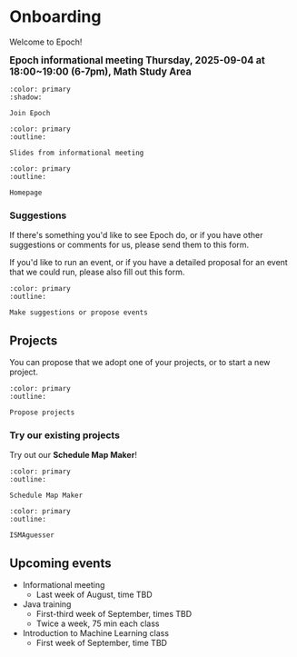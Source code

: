 # Onboarding

Welcome to Epoch!

**<big>Epoch informational meeting Thursday, 2025-09-04 at 18:00~19:00 (6-7pm), Math Study Area</big>**

```{button-link} https://docs.google.com/forms/d/e/1FAIpQLSdx-3ZqcHA0Akecc0y_QqWVt3VPZDwc-OdOcQOfOY4iGI-2EQ/viewform?usp=header
:color: primary
:shadow:

Join Epoch
```

```{button-link} https://docs.google.com/presentation/d/1RqMEhkxsDzDmtwKoye7Ctqz_rI9TL3LcT3NyecBDHOM/edit
:color: primary
:outline:

Slides from informational meeting
```

```{button-link} ../index
:color: primary
:outline:

Homepage
```

### Suggestions

If there's something you'd like to see Epoch do, or if you have other suggestions or comments for us, please send them to this form.

If you'd like to run an event, or if you have a detailed proposal for an event that we could run, please also fill out this form.

```{button-link} https://docs.google.com/forms/d/e/1FAIpQLSf57nbvf1KJa_ngef3NMpTkUGn_q84kVqxn9g02mjPvsklC4Q/viewform?usp=header
:color: primary
:outline:

Make suggestions or propose events
```

## Projects

You can propose that we adopt one of your projects, or to start a new project.

```{button-link} https://docs.google.com/forms/d/e/1FAIpQLSfw4djzGneP3urfUKfDWPJURLZuI5sGWrqrwk2ToMd9r9HVWA/viewform?usp=header
:color: primary
:outline:

Propose projects
```

### Try our existing projects

Try out our **Schedule Map Maker**!

```{button-link} https://schedule-map-maker.epochml.org/
:color: primary
:outline:

Schedule Map Maker
```

```{button-link} https://ismaguesser.vercel.app/
:color: primary
:outline:

ISMAguesser
```

## Upcoming events

* Informational meeting
  * Last week of August, time TBD
* Java training
  * First-third week of September, times TBD
  * Twice a week, 75 min each class
* Introduction to Machine Learning class
  * First week of September, time TBD

